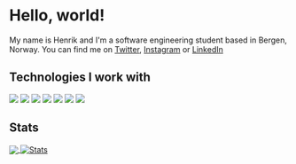 # Hello, world!

My name is Henrik and I'm a software engineering student based in Bergen, Norway. You can find me on <a href="https://twitter.com/HenckeDev">Twitter</a>, <a href="https://instagram.com/HenckeDev">Instagram</a> or <a href="https://www.linkedin.com/in/henrik-hammer/">LinkedIn</a>

## Technologies I work with

![](https://img.shields.io/badge/OS-Linux-informational?style=flat&logo=linux&logoColor=white&color=2bbc8a)
![](https://img.shields.io/badge/Editor-VSCode-informational?style=flat&logo=visual-studio-code&logoColor=white&color=2bbc8a)
![](https://img.shields.io/badge/Code-Python-informational?style=flat&logo=python&logoColor=white&color=2bbc8a)
![](https://img.shields.io/badge/Code-TypeScript-informational?style=flat&logo=typecript&logoColor=white&color=2bbc8a)
![](https://img.shields.io/badge/Code-React-informational?style=flat&logo=react&logoColor=white&color=2bbc8a)
![](https://img.shields.io/badge/Shell-ZSH-informational?style=flat&logo=gnu-bash&logoColor=white&color=2bbc8a)
![](https://img.shields.io/badge/Tools-MongoDB-informational?style=flat&logo=mongodb&logoColor=white&color=2bbc8a)

## Stats

<a href="https://github.com/MrHencke/MrHencke">
  <img align="center" src="https://github-readme-stats.vercel.app/api/top-langs/?username=MrHencke&hide=html,text,css,jupyter%20notebook&langs_count=3&theme=synthwave" />
</a>
<a href="https://github.com/MrHencke/MrHencke">
  <img align="center" src="https://github-readme-stats.vercel.app/api?username=MrHencke&show_icons=true&line_height=27&count_private=true&theme=synthwave" alt="Stats" />
</a>

<!-- Resources -->
<!-- Inspiration from: https://github.com/MartinHeinz -->
<!-- Icons: https://simpleicons.org/ -->
<!-- GitHub Stats: https://github.com/anuraghazra/github-readme-stats -->
<!-- Emojis: https://emojipedia.org/emoji/ -->
<!-- HTML Emojis: https://www.fileformat.info/index.htm -->
<!-- Shields: https://shields.io/ -->
<!-- Awesome GitHub Profile README: https://github.com/abhisheknaiidu/awesome-github-profile-readme -->
